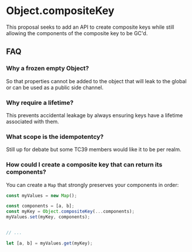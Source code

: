 # Object.compositeKey

This proposal seeks to add an API to create composite keys while still allowing the components of the composite key to be GC'd.

## FAQ

### Why a frozen empty Object?

So that properties cannot be added to the object that will leak to the global or can be used as a public side channel.

### Why require a lifetime?

This prevents accidental leakage by always ensuring keys have a lifetime associated with them.

### What scope is the idempotentcy?

Still up for debate but some TC39 members would like it to be per realm.

### How could I create a composite key that can return its components?

You can create a `Map` that strongly preserves your components in order: 

```mjs
const myValues = new Map();

const components = [a, b];
const myKey = Object.compositeKey(...components);
myValues.set(myKey, components);


// ...

let [a, b] = myValues.get(myKey);
```
